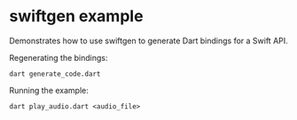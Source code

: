 # swiftgen example

Demonstrates how to use swiftgen to generate Dart bindings for a Swift API.

Regenerating the bindings:

```shell
dart generate_code.dart
```

Running the example:

```shell
dart play_audio.dart <audio_file>
```
